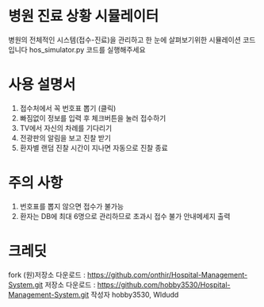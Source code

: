 # 병원 진료 상황 시뮬레이터
병원의 전체적인 시스템(접수-진료)을 관리하고 한 눈에 살펴보기위한 시뮬레이션 코드입니다
hos_simulator.py 코드를 실행해주세요

# 사용 설명서
1. 접수처에서 꼭 번호표 뽑기 (클릭)
2. 빠짐없이 정보를 입력 후 체크버튼을 눌러 접수하기
3. TV에서 자신의 차례를 기다리기
4. 전광판의 알림을 보고 진찰 받기
5. 환자별 랜덤 진찰 시간이 지나면 자동으로 진찰 종료

# 주의 사항
1. 번호표를 뽑지 않으면 접수가 불가능
2. 환자는 DB에 최대 6명으로 관리하므로 초과시 접수 불가 안내메세지 출력

# 크레딧
fork (원)저장소 다운로드 : https://github.com/onthir/Hospital-Management-System.git
저장소 다운로드 : https://github.com/hobby3530/Hospital-Management-System.git
작성자 hobby3530, Wldudd

